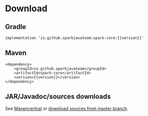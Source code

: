 # Download

## Gradle
```
implementation 'io.github.sparkjavateam:spark-core:{{version}}'
```

## Maven
```
<dependency>
    <groupId>io.github.sparkjavateam</groupId>
    <artifactId>spark-core</artifactId>
    <version>{{version}}</version>
</dependency>
```

## JAR/Javadoc/sources downloads
See [Mavencentral](https://repo1.maven.org/maven2/io/github/sparkjavateam/spark-core/)
or [download sources from master branch](https://github.com/sparkjavateam/spark/archive/refs/heads/master.zip).
